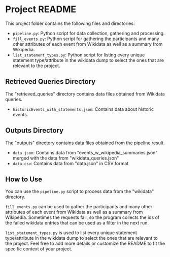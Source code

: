 # Project README

This project folder contains the following files and directories:

- `pipeline.py`: Python script for data collection, gathering and processing.
- `fill_events.py`: Python script for gathering the participants and many other attributes of each event from Wikidata as well as a summary from Wikipedia.
- `list_statement_types.py`: Python script for listing every unique statement type/attribute in the wikidata dump to select the ones that are relevant to the project.

## Retrieved Queries Directory

The "retrieved_queries" directory contains data files obtained from Wikidata queries.

- `historicEvents_with_statements.json`: Contains data about historic events.

## Outputs Directory

The "outputs" directory contains data files obtained from the pipeline result.

- `data.json`: Contains data from "events_w_wikipedia_summaries.json" merged with the data from "wikidata_queries.json"
- `data.csv`: Contains data from "data.json" in CSV format
  
## How to Use

You can use the `pipeline.py` script to process data from the "wikidata" directory.

`fill_events.py` can be used to gather the participants and many other attributes of each event from Wikidata as well as a summary from Wikipedia.
Sometimes the requests fail, so the program collects the ids of the failed wikidata entries that can be used as a filter in the next run.

`list_statement_types.py` is used to list every unique statement type/attribute in the wikidata dump to select the ones that are relevant to the project.
Feel free to add more details or customize the README to fit the specific context of your project.
